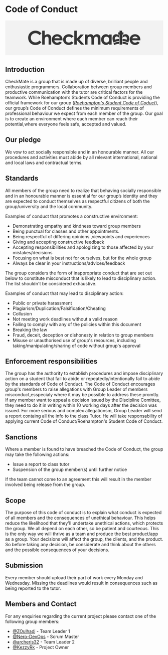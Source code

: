 # Code of Conduct
![](.git_assets/logo.png "Logo")
 
## Introduction
CheckMate is a group that is made up of diverse, brilliant people and enthusiastic 
programmers. Collaboration between group members and productive communication with the 
tutor are critical factors for the teamwork. While Roehampton’s Students Code of Conduct 
is providing the official framework for our group (*[Roehampton's Student Code of Coduct](https://www.roehampton.ac.uk/globalassets/documents/corporate-information/policies/student-code-of-conduct-july-2018.pdf)*), 
our group’s Code of Conduct defines 
the minimum requirements of professional behaviour we expect from each member of the group.
Our goal is to create an environment where each member can reach their potential,where everyone feels safe,
accepted and valued.

## Our pledge
We vow to act socially responsible and in an honourable manner. 
All our procedures and activities must abide by all relevant international, national 
and local laws and contractual terms.

## Standards
All members of the group need to realize that behaving socially responsible and in
an honourable manner is essential for our group’s identity and they are expected to conduct 
themselves as respectful citizens of both the group/university and the local community.

Examples of conduct that promotes a constructive environment:

* Demonstrating empathy and kindness toward group members
* Being punctual for classes and other appointments.
* Being respectful of differing opinions ,viewpoints and experiences
* Giving and accepting constructive feedback 
* Accepting responsibilities and apologizing to those affected by your mistakes/decisions
* Focusing on what is best not for ourselves, but for the whole group
* Always be clear in your instructions/advices/feedback
	
The group considers the form of inappropriate conduct that are set out below to constitute 
misconduct that is likely to lead to disciplinary action. The list shouldn't be considered exhaustive.

Examples of conduct that may lead to disciplinary action:
	
* Public or private harassment
* Plagiarism/Duplication/Falsification/Cheating
* Collusion
* Not meeting work deadlines without a valid reason
* Failing to comply with any of the policies within this document
* Breaking the law
* Fraud, deceit, deception or dishonesty in relation to group members
* Misuse or unauthorised use of group's resources, including taking/manipulating/sharing of code without group's approval

## Enforcement responsibilities
The group has the authority to establish procedures and impose disciplinary action on a student 
that fail to abide or repeatedly/intentionally fail to abide by the standards of Code of Conduct.
The Code of Conduct encourages group's members to raise allegations with Group Leader of members 
misconduct,esspecialy where it may be possible to address these promtly.  
If any member want to appeal a decision issued by the Discipline Comittee, they need to do it in 
writing within 10 working days after the decision was issued.
For more serious and complex allegationsm, Group Leader will send a report containg all the info 
to the class Tutor.
He will take responsability of applying current Code of Conduct/Roehampton's Student Code of Conduct.
		
## Sanctions	
Where a member is found to have breached the Code of Conduct, the group may take the following actions:
* Issue a report to class tutor
* Suspension of the group member(s) until further notice

If the team cannot come to an agreement this will result in the member involved being release from the
group.

## Scope
The purpose of this code of conduct is to explain what conduct is expected of all members 
and the consequences of unethical behaviour.
This helps reduce the likelihood that they'll undertake unethical actions, which protects the 
group.
We all depend on each other, so be patient and courteous. This is the only way we will 
thrive as a team and produce the best product/app as a group. Your decisions will affect the 
group, the clients, and the product. So before taking any decision, be considerate and think 
about the others and the possible consequences of your decisions.

## Submission
Every member should upload their part of work every Monday and Wednesday. Missing the deadlines 
would result in consequences such as being reported to the tutor.


## Members and Contact
For any enquiries regarding the current project please contact one of the following group members:
* [@ZOulhadj](https://github.com/ZOulhadj) - Team Leader 1
* [@Nero-DevOps](https://github.com/Nero-DevOps) - Scrum Master
* [@archeris32](https://github.com/archeris32) - Team Leader 2
* [@KezzyRk](https://github.com/KezzyRk) - Project Owner



